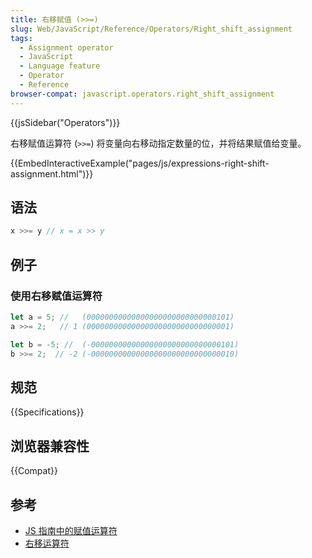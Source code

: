 ```yaml
---
title: 右移赋值 (>>=)
slug: Web/JavaScript/Reference/Operators/Right_shift_assignment
tags:
  - Assignment operator
  - JavaScript
  - Language feature
  - Operator
  - Reference
browser-compat: javascript.operators.right_shift_assignment
---
```

{{jsSidebar("Operators")}}

右移赋值运算符 (`>>=`) 将变量向右移动指定数量的位，并将结果赋值给变量。

{{EmbedInteractiveExample("pages/js/expressions-right-shift-assignment.html")}}

## 语法

```js
x >>= y // x = x >> y
```

## 例子

### 使用右移赋值运算符

```js
let a = 5; //   (00000000000000000000000000000101)
a >>= 2;   // 1 (00000000000000000000000000000001)

let b = -5; //  (-00000000000000000000000000000101)
b >>= 2;  // -2 (-00000000000000000000000000000010)
```

## 规范

{{Specifications}}

## 浏览器兼容性

{{Compat}}

## 参考

- [JS 指南中的赋值运算符](/zh-CN/docs/Web/JavaScript/Guide/Expressions_and_Operators#assignment)
- [右移运算符](/zh-CN/docs/Web/JavaScript/Reference/Operators/Right_shift)
